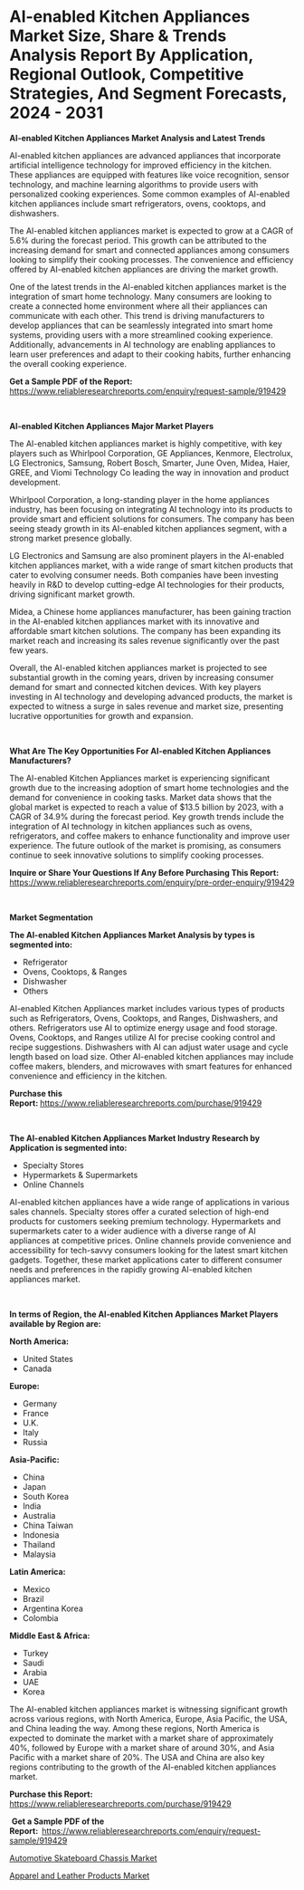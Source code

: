 <p><h1>AI-enabled Kitchen Appliances Market Size, Share & Trends Analysis Report By Application, Regional Outlook, Competitive Strategies, And Segment Forecasts, 2024 - 2031</h1></p><p><strong>AI-enabled Kitchen Appliances Market Analysis and Latest Trends</strong></p>
<p><p>AI-enabled kitchen appliances are advanced appliances that incorporate artificial intelligence technology for improved efficiency in the kitchen. These appliances are equipped with features like voice recognition, sensor technology, and machine learning algorithms to provide users with personalized cooking experiences. Some common examples of AI-enabled kitchen appliances include smart refrigerators, ovens, cooktops, and dishwashers.</p><p>The AI-enabled kitchen appliances market is expected to grow at a CAGR of 5.6% during the forecast period. This growth can be attributed to the increasing demand for smart and connected appliances among consumers looking to simplify their cooking processes. The convenience and efficiency offered by AI-enabled kitchen appliances are driving the market growth.</p><p>One of the latest trends in the AI-enabled kitchen appliances market is the integration of smart home technology. Many consumers are looking to create a connected home environment where all their appliances can communicate with each other. This trend is driving manufacturers to develop appliances that can be seamlessly integrated into smart home systems, providing users with a more streamlined cooking experience. Additionally, advancements in AI technology are enabling appliances to learn user preferences and adapt to their cooking habits, further enhancing the overall cooking experience.</p></p>
<p><strong>Get a Sample PDF of the Report:&nbsp;</strong> <a href="https://www.reliableresearchreports.com/enquiry/request-sample/919429">https://www.reliableresearchreports.com/enquiry/request-sample/919429</a></p>
<p>&nbsp;</p>
<p><strong>AI-enabled Kitchen Appliances Major Market Players</strong></p>
<p><p>The AI-enabled kitchen appliances market is highly competitive, with key players such as Whirlpool Corporation, GE Appliances, Kenmore, Electrolux, LG Electronics, Samsung, Robert Bosch, Smarter, June Oven, Midea, Haier, GREE, and Viomi Technology Co leading the way in innovation and product development.</p><p>Whirlpool Corporation, a long-standing player in the home appliances industry, has been focusing on integrating AI technology into its products to provide smart and efficient solutions for consumers. The company has been seeing steady growth in its AI-enabled kitchen appliances segment, with a strong market presence globally.</p><p>LG Electronics and Samsung are also prominent players in the AI-enabled kitchen appliances market, with a wide range of smart kitchen products that cater to evolving consumer needs. Both companies have been investing heavily in R&D to develop cutting-edge AI technologies for their products, driving significant market growth.</p><p>Midea, a Chinese home appliances manufacturer, has been gaining traction in the AI-enabled kitchen appliances market with its innovative and affordable smart kitchen solutions. The company has been expanding its market reach and increasing its sales revenue significantly over the past few years.</p><p>Overall, the AI-enabled kitchen appliances market is projected to see substantial growth in the coming years, driven by increasing consumer demand for smart and connected kitchen devices. With key players investing in AI technology and developing advanced products, the market is expected to witness a surge in sales revenue and market size, presenting lucrative opportunities for growth and expansion.</p></p>
<p>&nbsp;</p>
<p><strong>What Are The Key Opportunities For AI-enabled Kitchen Appliances Manufacturers?</strong></p>
<p><p>The AI-enabled Kitchen Appliances market is experiencing significant growth due to the increasing adoption of smart home technologies and the demand for convenience in cooking tasks. Market data shows that the global market is expected to reach a value of $13.5 billion by 2023, with a CAGR of 34.9% during the forecast period. Key growth trends include the integration of AI technology in kitchen appliances such as ovens, refrigerators, and coffee makers to enhance functionality and improve user experience. The future outlook of the market is promising, as consumers continue to seek innovative solutions to simplify cooking processes.</p></p>
<p><strong>Inquire or Share Your Questions If Any Before Purchasing This Report:</strong> <a href="https://www.reliableresearchreports.com/enquiry/pre-order-enquiry/919429">https://www.reliableresearchreports.com/enquiry/pre-order-enquiry/919429</a></p>
<p>&nbsp;</p>
<p><strong>Market Segmentation</strong></p>
<p><strong>The AI-enabled Kitchen Appliances Market Analysis by types is segmented into:</strong></p>
<p><ul><li>Refrigerator</li><li>Ovens, Cooktops, & Ranges</li><li>Dishwasher</li><li>Others</li></ul></p>
<p><p>AI-enabled Kitchen Appliances market includes various types of products such as Refrigerators, Ovens, Cooktops, and Ranges, Dishwashers, and others. Refrigerators use AI to optimize energy usage and food storage. Ovens, Cooktops, and Ranges utilize AI for precise cooking control and recipe suggestions. Dishwashers with AI can adjust water usage and cycle length based on load size. Other AI-enabled kitchen appliances may include coffee makers, blenders, and microwaves with smart features for enhanced convenience and efficiency in the kitchen.</p></p>
<p><strong>Purchase this Report:&nbsp;</strong><a href="https://www.reliableresearchreports.com/purchase/919429">https://www.reliableresearchreports.com/purchase/919429</a></p>
<p>&nbsp;</p>
<p><strong>The AI-enabled Kitchen Appliances Market Industry Research by Application is segmented into:</strong></p>
<p><ul><li>Specialty Stores</li><li>Hypermarkets & Supermarkets</li><li>Online Channels</li></ul></p>
<p><p>AI-enabled kitchen appliances have a wide range of applications in various sales channels. Specialty stores offer a curated selection of high-end products for customers seeking premium technology. Hypermarkets and supermarkets cater to a wider audience with a diverse range of AI appliances at competitive prices. Online channels provide convenience and accessibility for tech-savvy consumers looking for the latest smart kitchen gadgets. Together, these market applications cater to different consumer needs and preferences in the rapidly growing AI-enabled kitchen appliances market.</p></p>
<p>&nbsp;</p>
<p><strong>In terms of Region, the AI-enabled Kitchen Appliances Market Players available by Region are:</strong></p>
<p>
    <p> <strong> North America: </strong>
        <ul>
            <li>United States</li>
            <li>Canada</li>
        </ul>
        </p> 
    <p> <strong> Europe: </strong>
        <ul>
            <li>Germany</li>
            <li>France</li>
            <li>U.K.</li>
            <li>Italy</li>
            <li>Russia</li>
        </ul>
        </p> 
    <p> <strong> Asia-Pacific: </strong>
        <ul>
            <li>China</li>
            <li>Japan</li>
            <li>South Korea</li>
            <li>India</li>
            <li>Australia</li>
            <li>China Taiwan</li>
            <li>Indonesia</li>
            <li>Thailand</li>
            <li>Malaysia</li>
        </ul>
        </p> 
    <p> <strong> Latin America: </strong>
        <ul>
            <li>Mexico</li>
            <li>Brazil</li>
            <li>Argentina Korea</li>
            <li>Colombia</li>
        </ul>
        </p> 
    <p> <strong> Middle East & Africa: </strong>
        <ul>
            <li>Turkey</li>
            <li>Saudi</li>
            <li>Arabia</li>
            <li>UAE</li>
            <li>Korea</li>
        </ul>
    </p>
    </p>
<p><p>The AI-enabled kitchen appliances market is witnessing significant growth across various regions, with North America, Europe, Asia Pacific, the USA, and China leading the way. Among these regions, North America is expected to dominate the market with a market share of approximately 40%, followed by Europe with a market share of around 30%, and Asia Pacific with a market share of 20%. The USA and China are also key regions contributing to the growth of the AI-enabled kitchen appliances market.</p></p>
<p><strong>Purchase this Report: </strong><a href="https://www.reliableresearchreports.com/purchase/919429">https://www.reliableresearchreports.com/purchase/919429</a></p>
<p>&nbsp;<strong>Get a Sample PDF of the Report:&nbsp;&nbsp;</strong><a href="https://www.reliableresearchreports.com/enquiry/request-sample/919429">https://www.reliableresearchreports.com/enquiry/request-sample/919429</a></p>
<p><strong></strong></p>
<p><p><a href="https://sudsy-motorcycle-bbc.notion.site/Automotive-Skateboard-Chassis-Market-Size-Evaluating-its-Market-Trends-Growth-and-Projections-202-a6d0e62459af4014b80513a8cb2e3a08">Automotive Skateboard Chassis Market</a></p><p><a href="https://github.com/nicoletavirag/Market-Research-Report-List-2/blob/main/apparel-and-leather-products-market.md">Apparel and Leather Products Market</a></p></p>